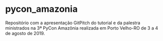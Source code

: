 # pycon_amazonia
Repositório com a apresentação GitPitch do tutorial e da palestra ministrados na 3ª PyCon Amazônia realizada em Porto Velho-RO de 3 a 4 de agosto de 2019.
